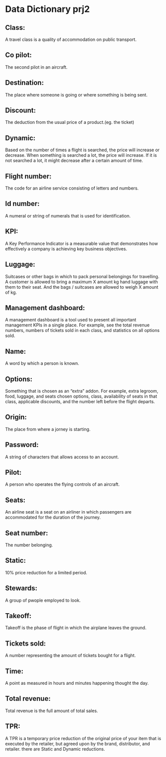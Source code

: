# Data Dictionary prj2

## Class:
A travel class is a quality of accommodation on public transport.

## Co pilot:
The second pilot in an aircraft.

## Destination:
The place where someone is going or where something is being sent.

## Discount:
The deduction from the usual price of a product.(eg. the ticket)

## Dynamic: 
Based on the number of times a flight is searched, the price will increase or decrease. When something is searched a lot, the price will increase. If it is not searched a lot, it might decrease after a certain amount of time. 

## Flight number:
The code for an airline service consisting of letters and numbers.

## Id number:
A numeral or string of numerals that is used for identification.

## KPI: 
A Key Performance Indicator is a measurable value that demonstrates how effectively a company is achieving key business objectives.

## Luggage: 
Suitcases or other bags in which to pack personal belongings for travelling. 
A customer is allowed to bring a maximum X amount kg hand luggage with them to their seat. And the bags / suitcases are allowed to weigh X amount of kg.

## Management dashboard: 
A management dashboard is a tool used to present all important management KPIs in a single place. For example, see the total revenue numbers, numbers of tickets sold in each class, and statistics on all options sold.

## Name:
A word by which a person is known.

## Options: 
Something that is chosen as an “extra” addon. For example, extra legroom, food, luggage, and seats chosen options, class, availability of seats in that class, applicable discounts, and the number left before the flight departs.

## Origin:
The place from where a jorney is starting.

## Password:
A string of characters that allows access to an account.

## Pilot:
A person who operates the flying controls of an aircraft.

## Seats:
An airline seat is a seat on an airliner in which passengers are accommodated for the duration of the journey.

## Seat number:
The number belonging.

## Static: 
10% price reduction for a limited period. 

## Stewards:
A group of pwople employed to look.

## Takeoff:
Takeoff is the phase of flight in which the airplane leaves the ground.

## Tickets sold:
A number representing the amount of tickets bought for a flight.

## Time:
A point as measured in hours and minutes happening thought the day.

## Total revenue:
Total revenue is the full amount of total sales.

## TPR: 
A TPR is a temporary price reduction of the original price of your item that is executed by the retailer, but agreed upon by the brand, distributor, and retailer. 
there are Static and Dynamic reductions.
